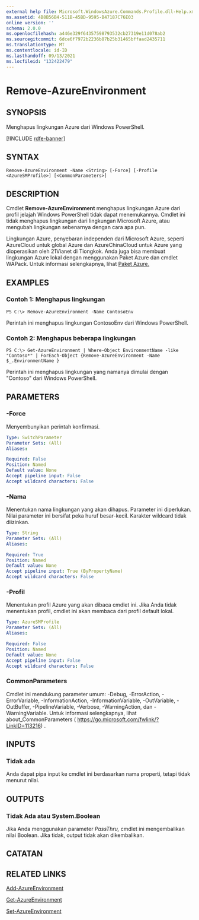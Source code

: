 ```yaml
---
external help file: Microsoft.WindowsAzure.Commands.Profile.dll-Help.xml
ms.assetid: 4B8B56B4-511B-45BD-9595-B47187C76E03
online version: ''
schema: 2.0.0
ms.openlocfilehash: a446e329f64357598793532cb27319e11d078ab2
ms.sourcegitcommit: 6dce6f7972b2236b87b25b31465bffaad2435711
ms.translationtype: MT
ms.contentlocale: id-ID
ms.lasthandoff: 09/13/2021
ms.locfileid: "132422479"
---
```

# Remove-AzureEnvironment

## SYNOPSIS
Menghapus lingkungan Azure dari Windows PowerShell.

[!INCLUDE [rdfe-banner](../../includes/rdfe-banner.md)]

## SYNTAX

```
Remove-AzureEnvironment -Name <String> [-Force] [-Profile <AzureSMProfile>] [<CommonParameters>]
```

## DESCRIPTION
Cmdlet **Remove-AzureEnvironment** menghapus lingkungan Azure dari profil jelajah Windows PowerShell tidak dapat menemukannya.
Cmdlet ini tidak menghapus lingkungan dari lingkungan Microsoft Azure, atau mengubah lingkungan sebenarnya dengan cara apa pun.

Lingkungan Azure, penyebaran independen dari Microsoft Azure, seperti AzureCloud untuk global Azure dan AzureChinaCloud untuk Azure yang dioperasikan oleh 21Vianet di Tiongkok.
Anda juga bisa membuat lingkungan Azure lokal dengan menggunakan Paket Azure dan cmdlet WAPack.
Untuk informasi selengkapnya, lihat [Paket Azure.](/previous-versions/azure/windows-server-azure-pack/)

## EXAMPLES

### Contoh 1: Menghapus lingkungan
```
PS C:\> Remove-AzureEnvironment -Name ContosoEnv
```

Perintah ini menghapus lingkungan ContosoEnv dari Windows PowerShell.

### Contoh 2: Menghapus beberapa lingkungan
```
PS C:\> Get-AzureEnvironment | Where-Object EnvironmentName -like "Contoso*" | ForEach-Object {Remove-AzureEnvironment -Name $_.EnvironmentName }
```

Perintah ini menghapus lingkungan yang namanya dimulai dengan "Contoso" dari Windows PowerShell.

## PARAMETERS

### -Force
Menyembunyikan perintah konfirmasi.

```yaml
Type: SwitchParameter
Parameter Sets: (All)
Aliases:

Required: False
Position: Named
Default value: None
Accept pipeline input: False
Accept wildcard characters: False
```

### -Nama
Menentukan nama lingkungan yang akan dihapus.
Parameter ini diperlukan.
Nilai parameter ini bersifat peka huruf besar-kecil.
Karakter wildcard tidak diizinkan.

```yaml
Type: String
Parameter Sets: (All)
Aliases:

Required: True
Position: Named
Default value: None
Accept pipeline input: True (ByPropertyName)
Accept wildcard characters: False
```

### -Profil
Menentukan profil Azure yang akan dibaca cmdlet ini.
Jika Anda tidak menentukan profil, cmdlet ini akan membaca dari profil default lokal.

```yaml
Type: AzureSMProfile
Parameter Sets: (All)
Aliases:

Required: False
Position: Named
Default value: None
Accept pipeline input: False
Accept wildcard characters: False
```

### CommonParameters
Cmdlet ini mendukung parameter umum: -Debug, -ErrorAction, -ErrorVariable, -InformationAction, -InformationVariable, -OutVariable, -OutBuffer, -PipelineVariable, -Verbose, -WarningAction, dan -WarningVariable. Untuk informasi selengkapnya, lihat about_CommonParameters ( https://go.microsoft.com/fwlink/?LinkID=113216) .

## INPUTS

### Tidak ada
Anda dapat pipa input ke cmdlet ini berdasarkan nama properti, tetapi tidak menurut nilai.

## OUTPUTS

### Tidak Ada atau System.Boolean
Jika Anda menggunakan parameter *PassThru,* cmdlet ini mengembalikan nilai Boolean.
Jika tidak, output tidak akan dikembalikan.

## CATATAN

## RELATED LINKS

[Add-AzureEnvironment](./Add-AzureEnvironment.md)

[Get-AzureEnvironment](./Get-AzureEnvironment.md)

[Set-AzureEnvironment](./Set-AzureEnvironment.md)


